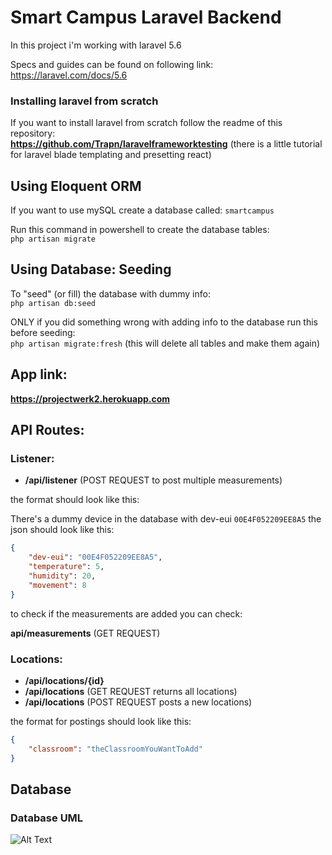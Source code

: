 # Smart Campus Laravel Backend
In this project i'm working with laravel 5.6

Specs and guides can be found on following link:    
https://laravel.com/docs/5.6

### Installing laravel from scratch
If you want to install laravel from scratch follow the readme of this repository:    
**https://github.com/Trapn/laravelframeworktesting** (there is a little tutorial for laravel blade templating and presetting react)

## Using Eloquent ORM
If you want to use mySQL create a database called: `smartcampus`

Run this command in powershell to create the database tables:    
```php artisan migrate```

## Using Database: Seeding
To "seed" (or fill) the database with dummy info:      
```php artisan db:seed```  
  
ONLY if you did something wrong with adding info to the database run this before seeding:      
```php artisan migrate:fresh``` (this will delete all tables and make them again)

## App link:

**https://projectwerk2.herokuapp.com**

## API Routes:

### Listener:

* **/api/listener** (POST REQUEST to post multiple measurements)

the format should look like this:

There's a dummy device in the database with dev-eui `00E4F052209EE8A5` the json should look like this:  
```json
{
    "dev-eui": "00E4F052209EE8A5",
    "temperature": 5,
    "humidity": 20,
    "movement": 8
}
```

to check if the measurements are added you can check:

**api/measurements** (GET REQUEST)

### Locations:

* **/api/locations/{id}**
* **/api/locations** (GET REQUEST returns all locations)
* **/api/locations** (POST REQUEST posts a new locations)

the format for postings should look like this:

```json
{
	"classroom": "theClassroomYouWantToAdd"
}
```
## Database

### Database UML
![Alt Text](https://github.com/Projectwerk2-2018/smart-campus-laravel-backend/tree/master/images/database_uml.PNG)
